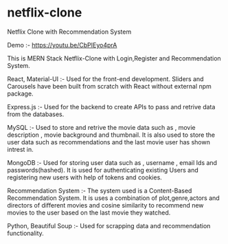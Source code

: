# netflix-clone
Netflix Clone with Recommendation System

Demo :- https://youtu.be/CbPIEyo4prA

This is MERN Stack Netflix-Clone with Login,Register and Recommendation System.

React, Material-UI :- Used for the front-end development. Sliders and Carousels have been built from scratch with React without external npm package.

Express.js :- Used for the backend to create APIs to pass and retrive data from the databases.

MySQL :- Used to store and retrive the movie data such as , movie description , movie background and thumbnail. It is also used to store the user data such as recommendations and the last movie user has shown intrest in.

MongoDB :- Used for storing user data such as , username , email Ids and passwords(hashed). It is used for authenticating existing Users and registering new users with help of tokens and cookies.

Recommendation System :- The system used is a Content-Based Recommendation System. It is uses a combination of plot,genre,actors and directors of different movies and cosine similarity to recommend new movies to the user based on the last movie they watched.

Python, Beautiful Soup :- Used for scrapping data and recommendation functionality.
